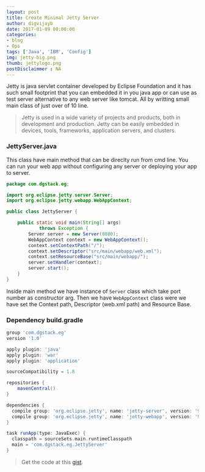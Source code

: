 ```yaml
---
layout: post
title: Create Minimal Jetty Server 
author: digvijayb
date: 2017-01-09 00:00:00
categories:
- blog
- Ops
tags: ['Java', 'IBM', 'Config']
img: jetty-big.png
thumb: jettylogo.png
postDisclaimmer : NA
---
```


Jetty is java servlet container developed by Eclipse Foundation and it has such small footprint that you can embedded it in you java app or can use as test server alternative to any web server like tomcat. All by writting small main class of just over of 10 line.

> Jetty is used in a wide variety of projects and products, both in development and production. Jetty can be easily embedded in devices, tools, frameworks, application servers, and clusters.

<!--more-->

### JettyServer.java
This class have main method that can be direclty run from cmd line. You can run your web app without configuring any server or deploying your app to server.

```java
package com.dgstack.eg;

import org.eclipse.jetty.server.Server;
import org.eclipse.jetty.webapp.WebAppContext;

public class JettyServer {

	public static void main(String[] args) 
            throws Exception {
	    Server server = new Server(8080);
	    WebAppContext context = new WebAppContext();
	    context.setContextPath("/");
	    context.setDescriptor("src/main/webapp/web.xml");
	    context.setResourceBase("src/main/webapp/");
	    server.setHandler(context);
	    server.start();
	}
}
```

Inside main method we have instance of `Server` class which take port number as constructor arg. Then we have `WebAppContext` class were we have set the Context path, Descriptor (web.xml path) and Resource Base.

### Dependency build.gradle

```gradle
group 'com.dgstack.eg'
version '1.0'

apply plugin: 'java'
apply plugin: 'war'
apply plugin: 'application'

sourceCompatibility = 1.8

repositories {
    mavenCentral()
}

dependencies {
  compile group: 'org.eclipse.jetty', name: 'jetty-server', version: '9.3.15.v20161220'
  compile group: 'org.eclipse.jetty', name: 'jetty-webapp', version: '9.3.15.v20161220'
}

task runApp(type: JavaExec) {
  classpath = sourceSets.main.runtimeClasspath
  main = 'com.dgstack.eg.JettyServer'
}
```

> Get the code at this <a href="https://gist.github.com/digvijaybhakuni/ef8b867ddfd8c970177d2300e67d6426" target="_blank"> gist</a>.